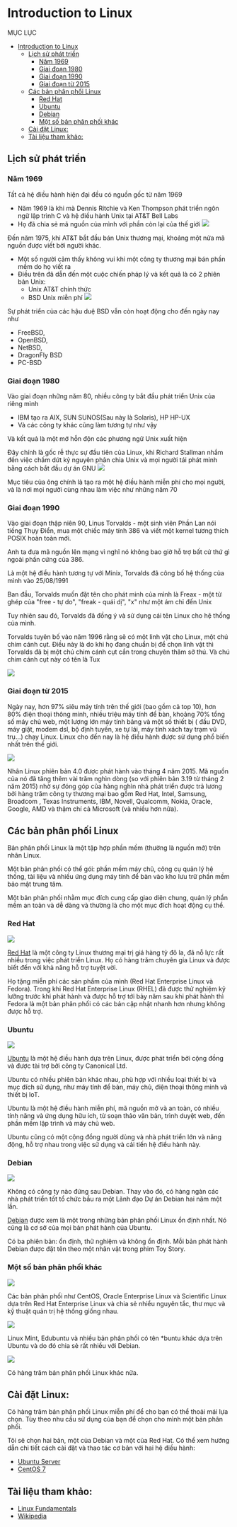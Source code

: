 # Introduction to Linux
MỤC LỤC
- [Introduction to Linux](#introduction-to-linux)
  - [Lịch sử phát triển](#lịch-sử-phát-triển)
    - [Năm 1969](#năm-1969)
    - [Giai đoạn 1980](#giai-đoạn-1980)
    - [Giai đoạn 1990](#giai-đoạn-1990)
    - [Giai đoạn từ 2015](#giai-đoạn-từ-2015)
  - [Các bản phân phối Linux](#các-bản-phân-phối-linux)
    - [Red Hat](#red-hat)
    - [Ubuntu](#ubuntu)
    - [Debian](#debian)
    - [Một số bản phân phối khác](#một-số-bản-phân-phối-khác)
  - [Cài đặt Linux:](#cài-đặt-linux)
  - [Tài liệu tham khảo:](#tài-liệu-tham-khảo)

## Lịch sử phát triển
### Năm 1969
Tất cả hệ điều hành hiện đại đều có nguồn gốc từ năm 1969

- Năm 1969 là khi mà Dennis Ritchie và Ken Thompson phát triển ngôn ngữ lập trình C và hệ điều hành Unix tại AT&T Bell Labs
- Họ đã chia sẻ mã nguồn của mình với phần còn lại của thế giới
![](/Anh/Screenshot_329.png)

Đến năm 1975, khi AT&T bắt đầu bán Unix thương mại, khoảng một nửa mã nguồn được viết bởi người khác. 
- Một số người cảm thấy không vui khi một công ty thương mại bán phần mềm do họ viết ra
- Điều trên đã dẫn đến một cuộc chiến pháp lý và kết quả là có 2 phiên bản Unix:
  - Unix AT&T chính thức
  - BSD Unix miễn phí
![](/Anh/Screenshot_330.png)

Sự phát triển của các hậu duệ BSD vẫn còn hoạt động cho đến ngày nay như
- FreeBSD, 
- OpenBSD, 
- NetBSD, 
- DragonFly BSD 
- PC-BSD 

### Giai đoạn 1980
Vào giai đoạn những năm 80, nhiều công ty bắt đầu phát triển Unix của riêng mình
- IBM tạo ra AIX, SUN SUNOS(Sau này là Solaris), HP HP-UX
- Và các công ty khác cũng làm tương tự như vậy

Và kết quả là một mớ hỗn độn các phương ngữ Unix xuất hiện

Đây chính là gốc rễ thực sự đầu tiên của Linux, khi Richard Stallman nhắm đến việc chấm dứt kỷ nguyên phân chia Unix và mọi người tái phát minh bằng cách bắt đầu dự án GNU
![](/Anh/Screenshot_331.png)

Mục tiêu của ông chính là tạo ra một hệ điều hành miễn phí cho mọi người, và là nơi mọi người cùng nhau làm việc như những năm 70

### Giai đoạn 1990 
Vào giai đoạn thập niên 90, Linus Torvalds - một sinh viên Phần Lan nói tiếng Thụy Điển, mua một chiếc máy tính 386 và viết một kernel tương thích POSIX hoàn toàn mới. 

Anh ta đưa mã nguồn lên mạng vì nghĩ nó không bao giờ hỗ trợ bất cứ thứ gì ngoài phần cứng của 386.

Là một hệ điều hành tương tự với Minix, Torvalds đã công bố hệ thống của mình vào 25/08/1991

Ban đầu, Torvalds muốn đặt tên cho phát minh của mình là Freax - một từ ghép của "free - tự do", "freak - quái dị", "x" như một ám chỉ đến Unix

Tuy nhiên sau đó, Torvalds đã đồng ý và sử dụng cái tên Linux cho hệ thống của mình. 

Torvalds tuyên bố vào năm 1996 rằng sẽ có một linh vật cho Linux, một chú chim cánh cụt. Điều này là do khi họ đang chuẩn bị để chọn linh vật thì Torvalds đã bị một chú chim cánh cụt cắn trong chuyên thăm sở thú. Và chú chim cánh cụt này có tên là Tux

![](/Anh/Screenshot_332.png)

### Giai đoạn từ 2015
Ngày nay, hơn 97% siêu máy tính trên thế giới (bao gồm cả top 10), hơn 80% điện thoại thông minh, nhiều triệu máy tính để bàn, khoảng 70% tổng số máy chủ web, một lượng lớn máy tính bảng và một số thiết bị ( đầu DVD, máy giặt, modem dsl, bộ định tuyến, xe tự lái, máy tính xách tay trạm vũ trụ...) chạy Linux. Linux cho đến nay là hệ điều hành được sử dụng phổ biến nhất trên thế giới.

![](/Anh/Screenshot_333.png)

Nhân Linux phiên bản 4.0 được phát hành vào tháng 4 năm 2015. Mã nguồn của nó đã tăng thêm vài trăm nghìn dòng (so với phiên bản 3.19 từ tháng 2 năm 2015) nhờ sự đóng góp của hàng nghìn nhà phát triển được trả lương bởi hàng trăm công ty thương mại bao gồm Red Hat, Intel, Samsung, Broadcom , Texas Instruments, IBM, Novell, Qualcomm, Nokia, Oracle, Google, AMD và thậm chí cả Microsoft (và nhiều hơn nữa).

## Các bản phân phối Linux
Bản phân phối Linux là một tập hợp phần mềm (thường là nguồn mở) trên nhân Linux. 

Một bản phân phối có thể gói: phần mềm máy chủ, công cụ quản lý hệ thống, tài liệu và nhiều ứng dụng máy tính để bàn vào kho lưu trữ phần mềm bảo mật trung tâm.

Một bản phân phối nhằm mục đích cung cấp giao diện chung, quản lý phần mềm an toàn và dễ dàng và thường là cho một mục đích hoạt động cụ thể.

### Red Hat
![](/Anh/Screenshot_334.png)

[Red Hat](https://www.redhat.com/en) là một công ty Linux thương mại trị giá hàng tỷ đô la, đã nỗ lực rất nhiều trong việc phát triển Linux. Họ có hàng trăm chuyên gia Linux và được biết đến với khả năng hỗ trợ tuyệt vời.

Họ tặng miễn phí các sản phẩm của mình (Red Hat Enterprise Linux và Fedora). Trong khi Red Hat Enterprise Linux (RHEL) đã được thử nghiệm kỹ lưỡng trước khi phát hành và được hỗ trợ tới bảy năm sau khi phát hành thì Fedora là một bản phân phối có các bản cập nhật nhanh hơn nhưng không được hỗ trợ.

### Ubuntu
![](/Anh/Screenshot_335.png)

[Ubuntu](https://ubuntu.com/) là một hệ điều hành dựa trên Linux, được phát triển bởi cộng đồng và được tài trợ bởi công ty Canonical Ltd. 

Ubuntu có nhiều phiên bản khác nhau, phù hợp với nhiều loại thiết bị và mục đích sử dụng, như máy tính để bàn, máy chủ, điện thoại thông minh và thiết bị IoT. 

Ubuntu là một hệ điều hành miễn phí, mã nguồn mở và an toàn, có nhiều tính năng và ứng dụng hữu ích, từ soạn thảo văn bản, trình duyệt web, đến phần mềm lập trình và máy chủ web. 

Ubuntu cũng có một cộng đồng người dùng và nhà phát triển lớn và năng động, hỗ trợ nhau trong việc sử dụng và cải tiến hệ điều hành này.

### Debian
![](/Anh/Screenshot_336.png)

Không có công ty nào đứng sau Debian. Thay vào đó, có hàng ngàn các nhà phát triển tốt tổ chức bầu ra một Lãnh đạo Dự án Debian hai năm một lần. 

[Debian](https://www.debian.org/) được xem là một trong những bản phân phối Linux ổn định nhất. Nó cũng là cơ sở của mọi bản phát hành của Ubuntu. 

Có ba phiên bản: ổn định, thử nghiệm và không ổn định. Mỗi bản phát hành Debian được đặt tên theo một nhân vật trong phim Toy Story.

### Một số bản phân phối khác
![](/Anh/Screenshot_337.png)

Các bản phân phối như CentOS, Oracle Enterprise Linux và Scientific Linux dựa trên Red Hat Enterprise Linux và chia sẻ nhiều nguyên tắc, thư mục và kỹ thuật quản trị hệ thống giống nhau. 

![](/Anh/Screenshot_339.png)

Linux Mint, Edubuntu và nhiều bản phân phối có tên *buntu khác dựa trên Ubuntu và do đó chia sẻ rất nhiều với Debian. 

![](/Anh/Screenshot_340.png)

Có hàng trăm bản phân phối Linux khác nữa.

## Cài đặt Linux:
Có hàng trăm bản phân phối Linux miễn phí để cho bạn có thể thoải mái lựa chọn. Tùy theo nhu cầu sử dụng của bạn để chọn cho mình một bản phân phối.

Tôi sẽ chọn hai bản, một của Debian và một của Red Hat. Có thể xem hướng dẫn chi tiết cách cài đặt và thao tác cơ bản với hai hệ điều hành:
- [Ubuntu Server](https://github.com/Ducmanh28/Thuc-Tap/tree/main/Linux/UbuntuServer)
- [CentOS 7](https://github.com/Ducmanh28/Thuc-Tap/blob/main/Linux/Red%20Hat%20Enterprise/Centos7.md)

## Tài liệu tham khảo:
- [Linux Fundamentals](https://www.bing.com/ck/a?!&&p=a186c80fd56fa8a8JmltdHM9MTcwNDkzMTIwMCZpZ3VpZD0yOWE3YmUyMC03NzQxLTZmMmItM2UwMi1iMTgyNzYzZTZlYzUmaW5zaWQ9NTIyNA&ptn=3&ver=2&hsh=3&fclid=29a7be20-7741-6f2b-3e02-b182763e6ec5&psq=linux+fundamentals+pdf&u=a1aHR0cHM6Ly93d3cubGVhcm5saW51eC5vcmcuemEvY291cnNlcy9idWlsZC9mdW5kYW1lbnRhbHMvZnVuZGFtZW50YWxzLnBkZg&ntb=1)
- [Wikipedia](https://www.wikipedia.org/)
